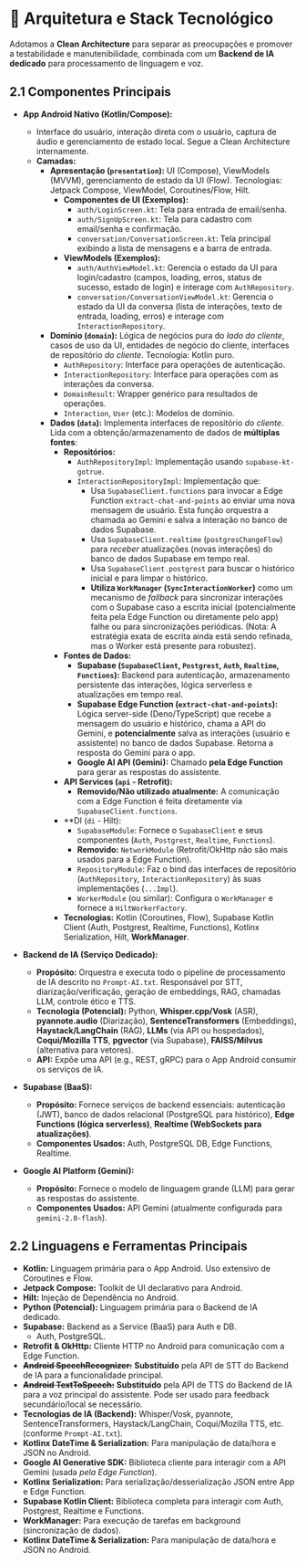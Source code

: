 # 🧱 Arquitetura e Stack Tecnológico

Adotamos a **Clean Architecture** para separar as preocupações e promover a testabilidade e manutenibilidade, combinada com um **Backend de IA dedicado** para processamento de linguagem e voz.

## 2.1 Componentes Principais

*   **App Android Nativo (Kotlin/Compose):**
    *   Interface do usuário, interação direta com o usuário, captura de áudio e gerenciamento de estado local. Segue a Clean Architecture internamente.
    *   **Camadas:**
        *   **Apresentação (`presentation`):** UI (Compose), ViewModels (MVVM), gerenciamento de estado da UI (Flow). Tecnologias: Jetpack Compose, ViewModel, Coroutines/Flow, Hilt.
            *   **Componentes de UI (Exemplos):**
                *   `auth/LoginScreen.kt`: Tela para entrada de email/senha.
                *   `auth/SignUpScreen.kt`: Tela para cadastro com email/senha e confirmação.
                *   `conversation/ConversationScreen.kt`: Tela principal exibindo a lista de mensagens e a barra de entrada.
            *   **ViewModels (Exemplos):**
                *   `auth/AuthViewModel.kt`: Gerencia o estado da UI para login/cadastro (campos, loading, erros, status de sucesso, estado de login) e interage com `AuthRepository`.
                *   `conversation/ConversationViewModel.kt`: Gerencia o estado da UI da conversa (lista de interações, texto de entrada, loading, erros) e interage com `InteractionRepository`.
        *   **Domínio (`domain`):** Lógica de negócios pura do *lado do cliente*, casos de uso da UI, entidades de negócio do cliente, interfaces de repositório *do cliente*. Tecnologia: Kotlin puro.
            *   `AuthRepository`: Interface para operações de autenticação.
            *   `InteractionRepository`: Interface para operações com as interações da conversa.
            *   `DomainResult`: Wrapper genérico para resultados de operações.
            *   `Interaction`, `User` (etc.): Modelos de domínio.
        *   **Dados (`data`):** Implementa interfaces de repositório *do cliente*. Lida com a obtenção/armazenamento de dados de **múltiplas fontes**:
            *   **Repositórios:**
                *   `AuthRepositoryImpl`: Implementação usando `supabase-kt-gotrue`.
                *   `InteractionRepositoryImpl`: Implementação que:
                    *   Usa `SupabaseClient.functions` para invocar a Edge Function `extract-chat-and-points` ao enviar uma nova mensagem de usuário. Esta função orquestra a chamada ao Gemini e salva a interação no banco de dados Supabase.
                    *   Usa `SupabaseClient.realtime` (`postgresChangeFlow`) para *receber* atualizações (novas interações) do banco de dados Supabase em tempo real.
                    *   Usa `SupabaseClient.postgrest` para buscar o histórico inicial e para limpar o histórico.
                    *   **Utiliza `WorkManager` (`SyncInteractionWorker`)** como um mecanismo de *fallback* para sincronizar interações com o Supabase caso a escrita inicial (potencialmente feita pela Edge Function ou diretamente pelo app) falhe ou para sincronizações periódicas. (Nota: A estratégia exata de escrita ainda está sendo refinada, mas o Worker está presente para robustez).
            *   **Fontes de Dados:**
                *   **Supabase (`SupabaseClient`, `Postgrest`, `Auth`, `Realtime`, `Functions`):** Backend para autenticação, armazenamento persistente das interações, lógica serverless e atualizações em tempo real.
                *   **Supabase Edge Function (`extract-chat-and-points`):** Lógica server-side (Deno/TypeScript) que recebe a mensagem do usuário e histórico, chama a API do Gemini, e **potencialmente** salva as interações (usuário e assistente) no banco de dados Supabase. Retorna a resposta do Gemini para o app.
                *   **Google AI API (Gemini):** Chamado **pela Edge Function** para gerar as respostas do assistente.
            *   **API Services (`api` - Retrofit):**
                *   **Removido/Não utilizado atualmente:** A comunicação com a Edge Function é feita diretamente via `SupabaseClient.functions`.
            *   **DI (`di` - Hilt):
                *   `SupabaseModule`: Fornece o `SupabaseClient` e seus componentes (`Auth`, `Postgrest`, `Realtime`, `Functions`).
                *   **Removido:** `NetworkModule` (Retrofit/OkHttp não são mais usados para a Edge Function).
                *   `RepositoryModule`: Faz o bind das interfaces de repositório (`AuthRepository`, `InteractionRepository`) às suas implementações (`...Impl`).
                *   `WorkerModule` (ou similar): Configura o `WorkManager` e fornece a `HiltWorkerFactory`.
            *   **Tecnologias:** Kotlin (Coroutines, Flow), Supabase Kotlin Client (Auth, Postgrest, Realtime, Functions), Kotlinx Serialization, Hilt, **WorkManager**.

*   **Backend de IA (Serviço Dedicado):**
    *   **Propósito:** Orquestra e executa todo o pipeline de processamento de IA descrito no `Prompt-AI.txt`. Responsável por STT, diarização/verificação, geração de embeddings, RAG, chamadas LLM, controle ético e TTS.
    *   **Tecnologia (Potencial):** Python, **Whisper.cpp/Vosk** (ASR), **pyannote.audio** (Diarização), **SentenceTransformers** (Embeddings), **Haystack/LangChain** (RAG), **LLMs** (via API ou hospedados), **Coqui/Mozilla TTS**, **pgvector** (via Supabase), **FAISS/Milvus** (alternativa para vetores).
    *   **API:** Expõe uma API (e.g., REST, gRPC) para o App Android consumir os serviços de IA.

*   **Supabase (BaaS):**
    *   **Propósito:** Fornece serviços de backend essenciais: autenticação (JWT), banco de dados relacional (PostgreSQL para histórico), **Edge Functions (lógica serverless)**, **Realtime (WebSockets para atualizações)**.
    *   **Componentes Usados:** Auth, PostgreSQL DB, Edge Functions, Realtime.

*   **Google AI Platform (Gemini):**
    *   **Propósito:** Fornece o modelo de linguagem grande (LLM) para gerar as respostas do assistente.
    *   **Componentes Usados:** API Gemini (atualmente configurada para `gemini-2.0-flash`).

## 2.2 Linguagens e Ferramentas Principais

*   **Kotlin:** Linguagem primária para o App Android. Uso extensivo de Coroutines e Flow.
*   **Jetpack Compose:** Toolkit de UI declarativo para Android.
*   **Hilt:** Injeção de Dependência no Android.
*   **Python (Potencial):** Linguagem primária para o Backend de IA dedicado.
*   **Supabase:** Backend as a Service (BaaS) para Auth e DB.
    *   Auth, PostgreSQL.
*   **Retrofit & OkHttp:** Cliente HTTP no Android para comunicação com a Edge Function.
*   **~~Android SpeechRecognizer:~~** **Substituído** pela API de STT do Backend de IA para a funcionalidade principal.
*   **~~Android TextToSpeech:~~** **Substituído** pela API de TTS do Backend de IA para a voz principal do assistente. Pode ser usado para feedback secundário/local se necessário.
*   **Tecnologias de IA (Backend):** Whisper/Vosk, pyannote, SentenceTransformers, Haystack/LangChain, Coqui/Mozilla TTS, etc. (conforme `Prompt-AI.txt`).
*   **Kotlinx DateTime & Serialization:** Para manipulação de data/hora e JSON no Android.
*   **Google AI Generative SDK:** Biblioteca cliente para interagir com a API Gemini (usada *pela Edge Function*).
*   **Kotlinx Serialization:** Para serialização/desserialização JSON entre App e Edge Function.
*   **Supabase Kotlin Client:** Biblioteca completa para interagir com Auth, Postgrest, Realtime e Functions.
*   **WorkManager:** Para execução de tarefas em background (sincronização de dados).
*   **Kotlinx DateTime & Serialization:** Para manipulação de data/hora e JSON no Android. 